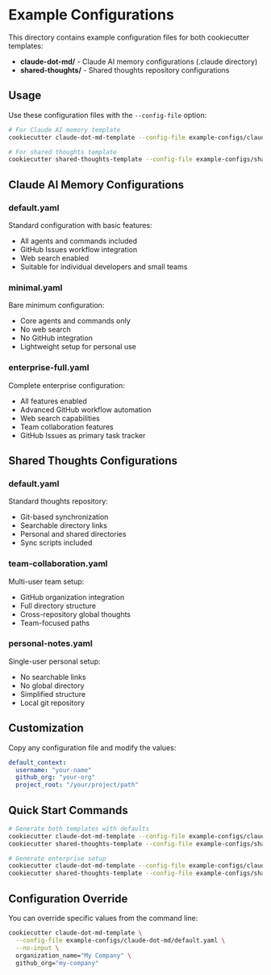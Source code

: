 # Example Configurations

This directory contains example configuration files for both cookiecutter templates:
- **claude-dot-md/** - Claude AI memory configurations (.claude directory)
- **shared-thoughts/** - Shared thoughts repository configurations

## Usage

Use these configuration files with the `--config-file` option:

```bash
# For Claude AI memory template
cookiecutter claude-dot-md-template --config-file example-configs/claude-dot-md/default.yaml

# For shared thoughts template
cookiecutter shared-thoughts-template --config-file example-configs/shared-thoughts/default.yaml
```

## Claude AI Memory Configurations

### default.yaml
Standard configuration with basic features:
- All agents and commands included
- GitHub Issues workflow integration
- Web search enabled
- Suitable for individual developers and small teams

### minimal.yaml
Bare minimum configuration:
- Core agents and commands only
- No web search
- No GitHub integration
- Lightweight setup for personal use

### enterprise-full.yaml
Complete enterprise configuration:
- All features enabled
- Advanced GitHub workflow automation
- Web search capabilities
- Team collaboration features
- GitHub Issues as primary task tracker

## Shared Thoughts Configurations

### default.yaml
Standard thoughts repository:
- Git-based synchronization
- Searchable directory links
- Personal and shared directories
- Sync scripts included

### team-collaboration.yaml
Multi-user team setup:
- GitHub organization integration
- Full directory structure
- Cross-repository global thoughts
- Team-focused paths

### personal-notes.yaml
Single-user personal setup:
- No searchable links
- No global directory
- Simplified structure
- Local git repository

## Customization

Copy any configuration file and modify the values:

```yaml
default_context:
  username: "your-name"
  github_org: "your-org"
  project_root: "/your/project/path"
```

## Quick Start Commands

```bash
# Generate both templates with defaults
cookiecutter claude-dot-md-template --config-file example-configs/claude-dot-md/default.yaml
cookiecutter shared-thoughts-template --config-file example-configs/shared-thoughts/default.yaml

# Generate enterprise setup
cookiecutter claude-dot-md-template --config-file example-configs/claude-dot-md/enterprise-full.yaml
cookiecutter shared-thoughts-template --config-file example-configs/shared-thoughts/team-collaboration.yaml
```

## Configuration Override

You can override specific values from the command line:

```bash
cookiecutter claude-dot-md-template \
  --config-file example-configs/claude-dot-md/default.yaml \
  --no-input \
  organization_name="My Company" \
  github_org="my-company"
```